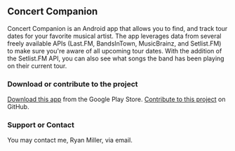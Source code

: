 ## Concert Companion

Concert Companion is an Android app that allows you to find, and track tour dates for your favorite musical artist. The app leverages data from several freely available APIs (Last.FM, BandsInTown, MusicBrainz, and Setlist.FM) to make sure you're aware of all upcoming tour dates. With the addition of the Setlist.FM API, you can also see what songs the band has been playing on their current tour.

### Download or contribute to the project
[Download this app](https://play.google.com/store/apps/details?id=com.rtmillerprojects.sangitlive) from the Google Play Store.
[Contribute to this project](https://github.com/TheRyanMiller/SangItLive) on GitHub. 

### Support or Contact

You may contact me, Ryan Miller, via email.
